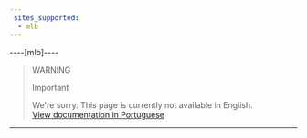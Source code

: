 ```yaml
---
 sites_supported:
  - mlb
---
```


----[mlb]----

<!-- -->
> WARNING
>
> Important
>
> We're sorry. This page is currently not available in English.<br>
[View documentation in Portuguese](https://www.mercadopago.com.br/developers/pt/guides/plugins/unofficial/iset/)

------------
